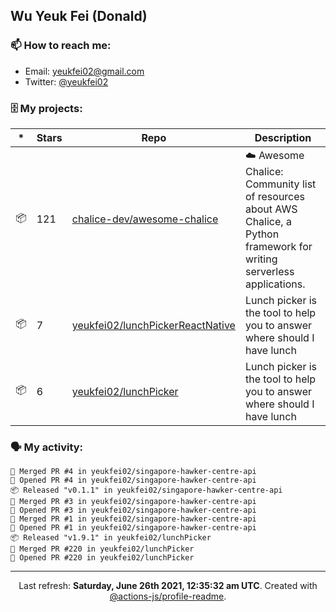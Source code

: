 ## Wu Yeuk Fei (Donald)

### 📫 How to reach me:

- Email: [yeukfei02@gmail.com](yeukfei02@gmail.com)
- Twitter: [@yeukfei02](https://twitter.com/yeukfei02)

### 🗄 My projects:

|*|Stars|Repo|Description|
|---|---|---|---|
| 📦 | 121 | [chalice-dev/awesome-chalice](https://github.com/chalice-dev/awesome-chalice) | ☁️ Awesome Chalice: Community list of resources about AWS Chalice, a Python framework for writing serverless applications. |
| 📦 | 7 | [yeukfei02/lunchPickerReactNative](https://github.com/yeukfei02/lunchPickerReactNative) | Lunch picker is the tool to help you to answer where should I have lunch |
| 📦 | 6 | [yeukfei02/lunchPicker](https://github.com/yeukfei02/lunchPicker) | Lunch picker is the tool to help you to answer where should I have lunch |

### 🗣 My activity:

```
🎉 Merged PR #4 in yeukfei02/singapore-hawker-centre-api
💪 Opened PR #4 in yeukfei02/singapore-hawker-centre-api
📦 Released "v0.1.1" in yeukfei02/singapore-hawker-centre-api
🎉 Merged PR #3 in yeukfei02/singapore-hawker-centre-api
💪 Opened PR #3 in yeukfei02/singapore-hawker-centre-api
🎉 Merged PR #1 in yeukfei02/singapore-hawker-centre-api
💪 Opened PR #1 in yeukfei02/singapore-hawker-centre-api
📦 Released "v1.9.1" in yeukfei02/lunchPicker
🎉 Merged PR #220 in yeukfei02/lunchPicker
💪 Opened PR #220 in yeukfei02/lunchPicker
```

---

<p align="center">Last refresh: <b>Saturday, June 26th 2021, 12:35:32 am UTC</b>. Created with <a href=https://github.com/marketplace/actions/profile-readme>@actions-js/profile-readme</a>.</p>
